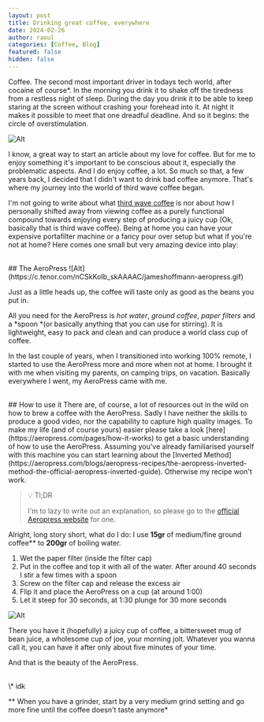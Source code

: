 ```yaml
---
layout: post
title: Drinking great coffee, everywhere
date: 2024-02-26
author: raoul
categories: [Coffee, Blog]
featured: false
hidden: false
---
```

Coffee. The second most important driver in todays tech world, after cocaine of course*. In the morning you drink it to shake off the tiredness from a restless night of sleep. During the day you drink it to be able to keep staring at the screen without crashing your forehead into it. At night it makes it possible to meet that one dreadful deadline. And so it begins: the circle of overstimulation.


![Alt](https://c.tenor.com/lDP58NBNdxcAAAAC/circle-of-life-smiling.gif)


I know, a great way to start an article about my love for coffee. But for me to enjoy something it's important to be conscious about it, especially the problematic aspects. And I do enjoy coffee, a lot. So much so that, a few years back, I decided that I didn't want to drink bad coffee anymore. That's where my journey into the world of third wave coffee began.

I'm not going to write about what [third wave coffee](https://en.wikipedia.org/wiki/Third_wave_of_coffee) is nor about how I personally shifted away from viewing coffee as a purely functional compound towards enjoying every step of producing a juicy cup (Ok, basically that is third wave coffee). Being at home you can have your expensive portafilter machine or a fancy pour over setup but what if you're not at home? Here comes one small but very amazing device into play:

<br />
## The AeroPress
![Alt](https://c.tenor.com/nCSkKoIb_skAAAAC/jameshoffmann-aeropress.gif)

Just as a little heads up, the coffee will taste only as good as the beans you put in.

All you need for the AeroPress is *hot water*, *ground coffee*, *paper filters* and a *spoon *(or basically anything that you can use for stirring). It is lightweight, easy to pack and clean and can produce a world class cup of coffee.

In the last couple of years, when I transitioned into working 100% remote, I started to use the AeroPress more and more when not at home. I brought it with me when visiting my parents, on camping trips, on vacation. Basically everywhere I went, my AeroPress came with me.

<br />
## How to use it
There are, of course, a lot of resources out in the wild on how to brew a coffee with the AeroPress. Sadly I have neither the skills to produce a good video, nor the capability to capture high quality images. To make my life (and of course yours) easier please take a look [here](https://aeropress.com/pages/how-it-works) to get a basic understanding of how to use the AeroPress. Assuming you've already familiarised yourself with this machine you can start learning about the [Inverted Method](https://aeropress.com/blogs/aeropress-recipes/the-aeropress-inverted-method-the-official-aeropress-inverted-guide). Otherwise my recipe won't work.

> 💡 Tl;DR
>
> I'm to lazy to write out an explanation, so please go to the [official Aeropress website](https://aeropress.com/) for one.


Alright, long story short, what do I do: I use **15gr** of medium/fine ground coffee** to **200gr** of boiling water.

1. Wet the paper filter (inside the filter cap)
2. Put in the coffee and top it with all of the water. After around 40 seconds I stir a few times with a spoon
3. Screw on the filter cap and release the excess air
4. Flip it and place the AeroPress on a cup (at around 1:00)
5. Let it steep for 30 seconds, at 1:30 plunge for 30 more seconds


![Alt](https://c.tenor.com/N81t5VG8yCMAAAAC/look-you-see.gif)


There you have it (hopefully) a juicy cup of coffee, a bittersweet mug of bean juice, a wholesome cup of joe, your morning jolt. Whatever you wanna call it, you can have it after only about five minutes of your time.

And that is the beauty of the AeroPress.

<br />
\* idk

** When you have a grinder, start by a very medium grind setting and go more fine until the coffee doesn't taste anymore*



